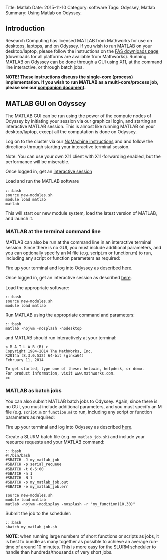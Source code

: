 Title: Matlab
Date: 2015-11-10
Category: software
Tags: Odyssey, Matlab
Summary: Using Matlab on Odyssey.

## Introduction
Research Computing has licensed MATLAB from Mathworks for use on desktops, laptops, and on Odyssey. If you wish to run MATLAB on your desktop/laptop, please follow the instructions on the <a href="http://downloads.fas.harvard.edu/download?platform=all" target="_blank">FAS downloads page</a> (downloads for all platforms are available from Mathworks). Running MATLAB on Odyssey can be done through a GUI using X11, at the command line interactive, or through batch jobs.

**NOTE! These instructions discuss the single-core (process) implementation. If you wish to run MATLAB as a multi-core/process job, please see our [companion document](parallel-matlab-pct-dcs.html).**


## MATLAB GUI on Odyssey
The MATLAB GUI can be run using the power of the compute nodes of Odyssey by initiating your session via our graphical login, and starting an interactive MATLAB session. This is almost like running MATLAB on your desktop/laptop, except all the computation is done on Odyssey.

Log on to the cluster via our [NoMachine instructions](access-and-login.html#Consider_an_NX_remote_desktop_for_graphical_applications_like_Matlab_and_RStudio) and and follow the directions through starting your interactive terminal session. 

Note: You can use your own X11 client with X11-forwarding enabled, but the performance will be miserable.

Once logged in, get an [interactive session](running-jobs.html#interactive-jobs-and-srun)

Load and run the MATLAB software

    :::bash
    source new-modules.sh
    module load matlab
    matlab

This will start our new module system, load the latest version of MATLAB, and launch it.


### MATLAB at the terminal command line
MATLAB can also be run at the command line in an interactive terminal session. Since there is no GUI, you must include additional parameters, and you can optionally specify an M file (e.g. script.m or function.m) to run, including any script or function parameters as required:

Fire up your terminal and log into Odyssey as described [here](access-and-login.html).

Once logged in, get an interactive session as described [here](running-jobs.html#interactive-jobs-and-srun).

Load the appropriate software:

    :::bash
    source new-modules.sh
    module load matlab
    
Run MATLAB using the appropriate command and parameters:

    :::bash
    matlab -nojvm -nosplash -nodesktop


and MATLAB should run interactively at your terminal:

    
    < M A T L A B (R) >
    Copyright 1984-2014 The MathWorks, Inc.
    R2014a (8.3.0.532) 64-bit (glnxa64)
    February 11, 2014

    To get started, type one of these: helpwin, helpdesk, or demo.
    For product information, visit www.mathworks.com.
    <>

### MATLAB as batch jobs
You can also submit MATLAB batch jobs to Odyssey. Again, since there is no GUI, you must include additional parameters, and you must specify an M file (e.g. `script.m` or `function.m`) to run, including any script or function parameters as required:

Fire up your terminal and log into Odyssey as described [here](access-and-login.html). 

Create a SLURM batch file (e.g. `my_matlab_job.sh`) and include your resource requests and your MATLAB command:

    :::bash
    #!/bin/bash
    #SBATCH -J my_matlab_job
    #SBATCH -p serial_requeue
    #SBATCH -t 0-6:00
    #SBATCH -n 1
    #SBATCH -N 1
    #SBATCH -o my_matlab_job.out
    #SBATCH -e my_matlab_job.err

    source new-modules.sh
    module load matlab
    matlab -nojvm -nodisplay -nosplash -r "my_function(10,30)"

Submit the job to the scheduler: 

    :::bash
    sbatch my_matlab_job.sh

<b>NOTE</b>: when running large numbers of short functions or scripts as jobs, it is best to bundle as many together as possible to achieve an average run-time of around 10 minutes. This is more easy for the SLURM scheduler to handle than hundreds/thousands of very short jobs.
